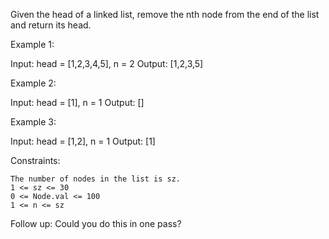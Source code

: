 Given the head of a linked list, remove the nth node from the end of the list and return its head.

 

Example 1:

Input: head = [1,2,3,4,5], n = 2
Output: [1,2,3,5]

Example 2:

Input: head = [1], n = 1
Output: []

Example 3:

Input: head = [1,2], n = 1
Output: [1]

 

Constraints:

    The number of nodes in the list is sz.
    1 <= sz <= 30
    0 <= Node.val <= 100
    1 <= n <= sz

 

Follow up: Could you do this in one pass?
